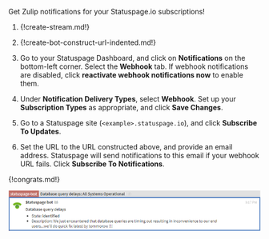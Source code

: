 Get Zulip notifications for your Statuspage.io subscriptions!

1. {!create-stream.md!}

1. {!create-bot-construct-url-indented.md!}

1. Go to your Statuspage Dashboard, and click on **Notifications**
   on the bottom-left corner. Select the **Webhook** tab. If webhook
   notifications are disabled, click **reactivate webhook
   notifications now** to enable them.

1. Under **Notification Delivery Types**, select **Webhook**. Set up
   your **Subscription Types** as appropriate, and click **Save Changes**.

1. Go to a Statuspage site (`<example>.statuspage.io`), and click
   **Subscribe To Updates**.

1. Set the URL to the URL constructed above, and provide an email address.
   Statuspage will send notifications to this email if your webhook URL
   fails. Click **Subscribe To Notifications**.

{!congrats.md!}

![](/static/images/integrations/statuspage/001.png)
